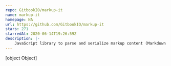 ```yaml
---
repo: GitbookIO/markup-it
name: markup-it
homepage: NA
url: https://github.com/GitbookIO/markup-it
stars: 271
starredAt: 2020-06-14T19:26:59Z
description: |-
    JavaScript library to parse and serialize markup content (Markdown and HTML)
---
```


[object Object]
